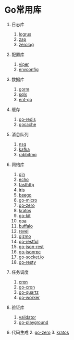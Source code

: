 # Go常用库

1. 日志库
    1. [logrus](https://github.com/sirupsen/logrus)
    2. [zap](https://github.com/uber-go/zap)
    3. [zerolog](https://github.com/rs/zerolog)

2. 配置库
    1. [viper](https://github.com/spf13/viper)
    2. [envconfig](https://github.com/kelseyhightower/envconfig)

3. 数据库
    1. [gorm](https://gorm.io)
    2. [sqlx](https://github.com/jmoiron/sqlx)
    3. [ent-go](https://entgo.io/zh/)

4. 缓存
    1. [go-redis](https://github.com/redis/go-redis)
    2. [gocache](https://github.com/eko/gocache)

5. 消息队列
    1. [nsq](https://github.com/nsqio/go-nsq)
    2. [kafka](https://github.com/confluentinc/confluent-kafka-go)
    3. [rabbitmq](https://github.com/influxdata/telegraf)

6. 网络库
    1. [gin](https://github.com/gin-gonic/gin)
    2. [echo](https://github.com/labstack/echo)
    3. [fasthttp](https://github.com/valyala/fasthttp)
    4. [iris](https://github.com/kataras/iris)
    5. [beego](https://github.com/beego/beego)
    6. [go-micro](https://github.com/go-micro/go-micro)
    7. [go-zero](https://go-zero.dev/)
    8. [kratos](https://go-kratos.dev/)
    9. [go-kit](https://gokit.io/)
    10. [goa](https://github.com/goadesign/goa)
    11. [buffalo](https://gobuffalo.io/)
    12. [revel](https://revel.github.io/)
    13. [gizmo](https://open.nytimes.com/introducing-gizmo-aa7ea463b208)
    14. [go-restful](https://github.com/emicklei/go-restful)
    15. [go-json-rest](https://ant0ine.github.io/go-json-rest/)
    16. [go-jsonrpc](https://github.com/filecoin-project/go-jsonrpc)
    17. [go-socket.io](https://github.com/googollee/go-socket.io)
    18. [go-resty](https://github.com/go-resty/resty)

7. 任务调度
    1. [cron](https://github.com/robfig/cron)
    2. [go-cron](https://github.com/odise/go-cron)
    3. [go-quartz](https://github.com/reugn/go-quartz)
    4. [go-worker](https://github.com/purposeinplay/go-worker)

8. 验证库
    1. [validator](https://github.com/Azure/go-autorest)
    2. [go-playground](https://github.com/go-playground/validator)

9. 代码生成
    2. [go-zero](https://go-zero.dev/)
    3. [kratos](https://github.com/go-kratos/kratos)